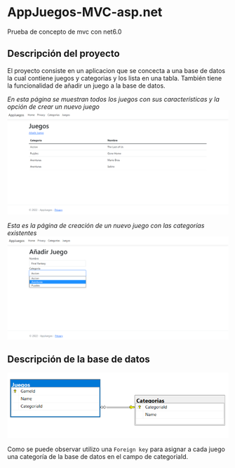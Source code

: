# AppJuegos-MVC-asp.net
Prueba de concepto de mvc con net6.0

## Descripción del proyecto

El proyecto consiste en un aplicacion que se concecta a una base de datos la cual contiene juegos y categorias y los lista en una tabla. 
También tiene la funcionalidad de añadir un juego a la base de datos.

_En esta página se muestran todos los juegos con sus características y la opción de crear un nuevo juego_
<img src="https://github.com/Yato03/AppJuegos-MVC-asp.net/blob/main/img/index.PNG" alt="index" title="index">


_Esta es la página de creación de un nuevo juego con las categorías existentes_
<img src="https://github.com/Yato03/AppJuegos-MVC-asp.net/blob/main/img/creacion.PNG" alt="index" title="index">


## Descripción de la base de datos

<img src="https://github.com/Yato03/AppJuegos-MVC-asp.net/blob/main/img/baseDeDatos.PNG" alt="base de datos" title="base de datos">

Como se puede observar utilizo una ```Foreign key``` para asignar a cada juego una categoría de la base de datos en el campo de categoriaId.
 
